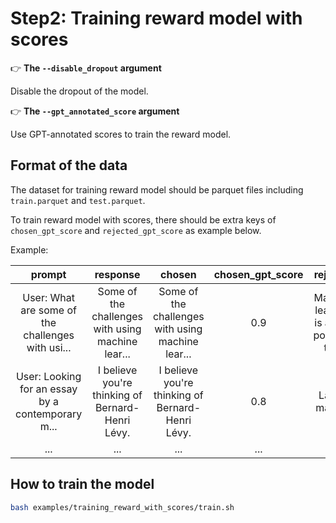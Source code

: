 # Step2: Training reward model with scores

👉 **The ``--disable_dropout`` argument**

Disable the dropout of the model.

👉 **The ``--gpt_annotated_score`` argument**

Use GPT-annotated scores to train the reward model.

## Format of the data

The dataset for training reward model should be parquet files including `train.parquet` and `test.parquet`.

To train reward model with scores, there should be extra keys of `chosen_gpt_score` and `rejected_gpt_score` as example below.

Example:

| prompt | response | chosen | chosen_gpt_score | rejected | rejected_gpt_score |
|:---:|:---:|:---:|:---:|:---:|:---:|
| User: What are some of the challenges with usi... | Some of the challenges with using machine lear... | Some of the challenges with using machine lear... | 0.9 | Machine learning is a very powerful tool. | 0.2 |
| User: Looking for an essay by a contemporary m... | I believe you're thinking of Bernard-Henri Lévy. | I believe you're thinking of Bernard-Henri Lévy. | 0.8 | Laclau maybe? | 0.2 |
| ... | ... | ... | ... | ... | ... |

## How to train the model

```bash
bash examples/training_reward_with_scores/train.sh
```
